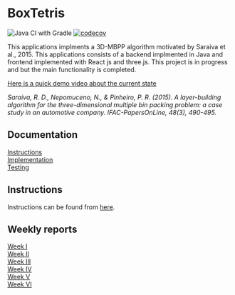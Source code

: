 # BoxTetris

![Java CI with Gradle](https://github.com/kallioaa/BoxTetris/workflows/Java%20CI%20with%20Gradle/badge.svg)
[![codecov](https://codecov.io/gh/kallioaa/BoxTetris/branch/main/graph/badge.svg?token=UONFICY33E)](https://codecov.io/gh/kallioaa/BoxTetris)

This applications implments a 3D-MBPP algorithm motivated by Saraiva et al., 2015. This applications consists of a backend implmented in Java and frontend implemented with React js and three.js. This project is in progress and but the main functionality is completed. 

[Here is a quick demo video about the current state](https://user-images.githubusercontent.com/70749953/109465982-ac90dc80-7a71-11eb-812f-09d570167b4d.mp4)

*Saraiva, R. D., Nepomuceno, N., & Pinheiro, P. R. (2015). A layer-building algorithm for the three-dimensional multiple bin packing problem: a case study in an automotive company. IFAC-PapersOnLine, 48(3), 490-495.*

## Documentation

[Instructions](https://github.com/kallioaa/BoxTetris/blob/main/documentation/instructions.md)  
[Implementation](https://github.com/kallioaa/BoxTetris/blob/main/documentation/implementation.md)  
[Testing](https://github.com/kallioaa/BoxTetris/blob/main/documentation/testing.md)  

## Instructions

Instructions can be found from [here](https://github.com/kallioaa/BoxTetris/blob/main/documentation/instructions.md).

## Weekly reports

[Week I](https://github.com/kallioaa/MoversTetris/blob/main/documentation/weekly-reports/week-1.md)  
[Week II](https://github.com/kallioaa/BoxTetris/blob/main/documentation/weekly-reports/week-2.md)  
[Week III](https://github.com/kallioaa/BoxTetris/blob/main/documentation/weekly-reports/week-3.md)  
[Week IV](https://github.com/kallioaa/BoxTetris/blob/main/documentation/weekly-reports/week-4.md)  
[Week V](https://github.com/kallioaa/BoxTetris/blob/main/documentation/weekly-reports/week-5.md)  
[Week VI](https://github.com/kallioaa/BoxTetris/blob/main/documentation/weekly-reports/week-6.md)
